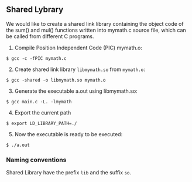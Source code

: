 ## Shared Lybrary

We would like to create a shared link library containing the object code of the 
sum() and mul() functions written into mymath.c source file, which can be 
called from different C programs.

1. Compile Position Independent Code (PIC) mymath.o: 
```
$ gcc -c -fPIC mymath.c
```

2. Create shared link library `libmymath.so` from `mymath.o`: 
```
$ gcc -shared -o libmymath.so mymath.o
```

3. Generate the executable a.out using libmymath.so: 
```
$ gcc main.c -L. -lmymath
```

4. Export the current path
```
$ export LD_LIBRARY_PATH=./
```

5. Now the executable is ready to be executed:
```
$ ./a.out
```

### Naming conventions

Shared Library have the prefix `lib` and the suffix `so`.
